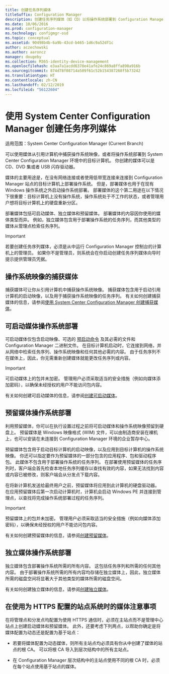 ```yaml
---
title: 创建任务序列媒体
titleSuffix: Configuration Manager
description: 创建任务序列媒体（如 CD）以将操作系统部署到 Configuration Manager 环境中的目标计算机。
ms.date: 10/06/2016
ms.prod: configuration-manager
ms.technology: configmgr-osd
ms.topic: conceptual
ms.assetid: 90498b4b-6a9b-43cd-b465-1d6c9a52df1c
author: aczechowski
ms.author: aaroncz
manager: dougeby
ms.collection: M365-identity-device-management
ms.openlocfilehash: e3aa7a1acdd6378e41afe24c869a8ffa898a916b
ms.sourcegitcommit: 874d78f08714a509f61c52b154387268f5b73242
ms.translationtype: HT
ms.contentlocale: zh-CN
ms.lasthandoff: 02/12/2019
ms.locfileid: "56122604"
---
```

# <a name="create-task-sequence-media-with-system-center-configuration-manager"></a>使用 System Center Configuration Manager 创建任务序列媒体

适用范围：System Center Configuration Manager (Current Branch)

可以使用媒体从引用计算机中捕获操作系统映像，或者将操作系统部署到 System Center Configuration Manager 环境中的目标计算机。 你创建的媒体可以是 CD、DVD 集或者 USB 闪存驱动器。  

 媒体的主要用途是，在没有网络连接或者使用低带宽连接来连接到 Configuration Manager 站点的目标计算机上部署操作系统。 但是，部署媒体也用于在现有 Windows 操作系统之外启动操作系统部署。 部署媒体的这个第二用途在以下情况下很重要：目标计算机上没有操作系统，操作系统处于不工作的状态，或者管理用户想将目标计算机上的硬盘重新分区。  

 部署媒体包括可启动媒体、独立媒体和预留媒体。 部署媒体的内容因你使用的媒体类型而异。 例如，独立媒体包含用于部署操作系统的任务序列，而其他类型的媒体从管理点检索任务序列。  

> [!IMPORTANT]  
>  若要创建任务序列媒体，必须是从中运行 Configuration Manager 控制台的计算机上的管理员。 如果你不是管理员，则系统会在你启动创建任务序列媒体向导时提示提供管理员凭据。  

##  <a name="BKMK_PlanCaptureMedia"></a>操作系统映像的捕获媒体  
 捕获媒体可让你从引用计算机中捕获操作系统映像。 捕获媒体包含用于启动引用计算机的启动映像，以及用于捕获操作系统映像的任务序列。 有关如何创建捕获媒体的信息，请参阅[使用 System Center Configuration Manager 创建捕获媒体](create-capture-media.md)。  

##  <a name="BKMK_PlanBootableMedia"></a>可启动媒体操作系统部署  
 可启动媒体仅包含启动映像、可选的 [预启动命令](../understand/prestart-commands-for-task-sequence-media.md) 及其必需的文件和 Configuration Manager 二进制文件。 在目标计算机启动时，它连接到网络，并从网络中检索任务序列、操作系统映像和任何其他必需的内容。 由于任务序列不在媒体上，因此，你无需重新创建媒体就能更改任务序列或内容。  

> [!IMPORTANT]  
>  可启动媒体上的包并未加密。 管理用户必须采取适当的安全措施（例如向媒体添加密码），以确保未经授权的用户不能访问包内容。  

 有关如何创建可启动媒体的信息，请参阅[创建可启动媒体](create-bootable-media.md)。  

##  <a name="BKMK_PlanPrestagedMedia"></a>预留媒体操作系统部署  
 利用预留媒体，你可以在执行设置过程之前将可启动媒体和操作系统映像预留到硬盘上。 预留媒体是 Windows 映像格式 (WIM) 文件，可以由制造商安装在裸机上，也可以安装在未连接到 Configuration Manager 环境的企业暂存中心。  

 预留媒体包含用于启动目标计算机的启动映像，以及应用到目标计算机的操作系统映像。 你还可以指定要作为预留媒体的一部分包含的应用程序、包和驱动程序包。 此媒体不包含用于部署操作系统的任务序列。 在部署使用预留媒体的任务序列时，客户端会首先检查本地任务序列缓存以查找有效的内容，如果无法找到内容或内容已被修改，则客户端会从分发点下载内容。  

 在将新计算机发送给最终用户之前，预留媒体将应用到此计算机的硬盘驱动器。 在应用预留媒体后第一次启动计算机时，计算机会启动 Windows PE 并连接到管理点，以查找将完成操作系统部署过程的任务序列。  

> [!IMPORTANT]  
>  预留媒体上的包并未加密。 管理用户必须采取适当的安全措施（例如向媒体添加密码），以确保未经授权的用户不能访问包内容。  

 有关如何创建预留媒体的信息，请参阅[创建预留媒体](create-prestaged-media.md)。  

##  <a name="BKMK_PlanStandaloneMedia"></a>独立媒体操作系统部署  
 独立媒体包含部署操作系统所需的所有内容。 这包括任务序列和所需的任何其他内容。 由于部署操作系统所需的所有内容均存储在独立媒体上，因此，独立媒体所需的磁盘空间将显著大于其他类型的媒体所需的磁盘空间。  

 有关如何创建独立媒体的信息，请参阅[创建独立媒体](create-stand-alone-media.md)。  

## <a name="media-considerations-when-using-site-systems-configured-for-https"></a>在使用为 HTTPS 配置的站点系统时的媒体注意事项  
 在将管理点和分发点均配置为使用 HTTPS 通信时，必须在主站点而不是管理中心站点上创建启动媒体和预留媒体。 此外，还要考虑下列两点，以帮助你确定是将媒体配置为动态还是配置为基于站点：  

-   若要将媒体配置为动态媒体，则所有主站点均必须具有你从中创建了媒体的站点的根 CA。 可以将根 CA 导入到层次结构中的所有主站点。  

-   在 Configuration Manager 层次结构中的主站点使用不同的根 CA 时，必须在每个站点使用基于站点的媒体。  
